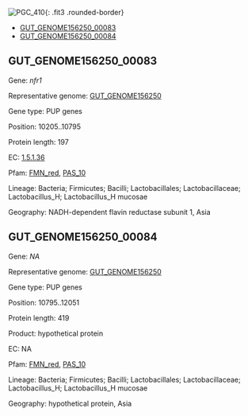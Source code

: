 ![PGC_410](../static/images/Clusters_figure/PGC_410.jpg){: .fit3 .rounded-border}

<ul id="myTab" class="nav nav-tabs">
  <li class="active">
        <a href="#tab1" data-toggle="tab">GUT_GENOME156250_00083</a>
  </li>
<li><a href="#tab2" data-toggle="tab">GUT_GENOME156250_00084</a></li>
</ul>

<div id="myTabContent" class="tab-content">
  <div class="tab-pane fade in active" id="tab1">

<h2 id="GUT_GENOME156250_00083">GUT_GENOME156250_00083</h2>
<p>Gene: <em>nfr1</em>
<p>Representative genome: <a href="https://www.ebi.ac.uk/metagenomics/genomes/MGYG-HGUT-02319">GUT_GENOME156250</a></p>
<p>Gene type: PUP genes</p>
<p>Position: 10205..10795</p>
<p>Protein length: 197</p>
<p>EC: <a href="https://www.brenda-enzymes.org/enzyme.php?ecno=1.5.1.36">1.5.1.36</a></p>
<p>Pfam: <a href="http://pfam.xfam.org/family/FMN_red">FMN_red</a>, <a href="http://pfam.xfam.org/family/PAS_10">PAS_10</a></p>
<p>Lineage: Bacteria; Firmicutes; Bacilli; Lactobacillales; Lactobacillaceae; Lactobacillus_H; Lactobacillus_H mucosae</p>
<p>Geography: NADH-dependent flavin reductase subunit 1, Asia</p>
  </div>

  <div class="tab-pane fade" id="tab2">

<h2 id="GUT_GENOME156250_00084">GUT_GENOME156250_00084</h2>
<p>Gene: <em>NA</em></p>
<p>Representative genome: <a href="https://www.ebi.ac.uk/metagenomics/genomes/MGYG-HGUT-02319">GUT_GENOME156250</a></p>
<p>Gene type: PUP genes</p>
<p>Position: 10795..12051</p>
<p>Protein length: 419</p>
<p>Product: hypothetical protein</p>
<p>EC: NA</p>
<p>Pfam: <a href="http://pfam.xfam.org/family/FMN_red">FMN_red</a>, <a href="http://pfam.xfam.org/family/PAS_10">PAS_10</a></p>
<p>Lineage: Bacteria; Firmicutes; Bacilli; Lactobacillales; Lactobacillaceae; Lactobacillus_H; Lactobacillus_H mucosae</p>
<p>Geography: hypothetical protein, Asia</p>

  </div>
</div>
